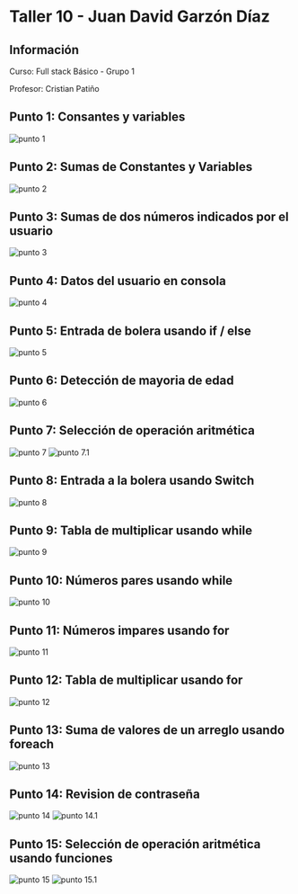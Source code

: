 <h1>Taller 10 - Juan David Garzón Díaz</h1>

<h2>Información</h2>
<p>Curso: Full stack Básico - Grupo 1</p>
<p>Profesor: Cristian Patiño</p>

<h2>Punto 1: Consantes y variables</h2>
<img src= "./public/images/img-punto-1.PNG" alt= "punto 1">

<h2>Punto 2: Sumas de Constantes y Variables</h2>
<img src= "./public/images/img-punto-2.PNG" alt= "punto 2">

<h2>Punto 3: Sumas de dos números indicados por el usuario</h2>
<img src= "./public/images/img-punto-3.PNG" alt= "punto 3">

<h2>Punto 4: Datos del usuario en consola</h2>
<img src= "./public/images/img-punto-4.PNG" alt= "punto 4">

<h2>Punto 5: Entrada de bolera usando if / else</h2>
<img src= "./public/images/img-punto-5.PNG" alt= "punto 5">

<h2>Punto 6: Detección de mayoria de edad</h2>
<img src= "./public/images/img-punto-6.PNG" alt= "punto 6">

<h2>Punto 7: Selección de operación aritmética</h2>
<img src= "./public/images/img-punto-7.1.PNG" alt= "punto 7">
<img src= "./public/images/img-punto-7.2.PNG" alt= "punto 7.1">

<h2>Punto 8: Entrada a la bolera usando Switch</h2>
<img src="./public/images/img-punto-8.PNG" alt= "punto 8">

<h2>Punto 9: Tabla de multiplicar usando while</h2>
<img src= "./public/images/img-punto-9.PNG" alt= "punto 9">

<h2>Punto 10: Números pares usando while</h2>
<img src= "./public/images/img-punto-10.PNG" alt= "punto 10">

<h2>Punto 11: Números impares usando for</h2>
<img src= "./public/images/img-punto-11.PNG" alt= "punto 11">

<h2>Punto 12: Tabla de multiplicar usando for</h2>
<img src= "./public/images/img-punto-12.PNG" alt= "punto 12">

<h2>Punto 13: Suma de valores de un arreglo usando foreach</h2>
<img src= "./public/images/img-punto-13.PNG" alt= "punto 13">

<h2>Punto 14: Revision de contraseña</h2>
<img src= "./public/images/img-punto-14.PNG" alt= "punto 14">
<img src= "./public/images/img-punto-14.1.PNG" alt= "punto 14.1">

<h2>Punto 15: Selección de operación aritmética usando funciones</h2>
<img src= "./public/images/img-punto-15.PNG" alt= "punto 15">
<img src="./public/images/img-punto-15.1.PNG" alt= "punto 15.1">

